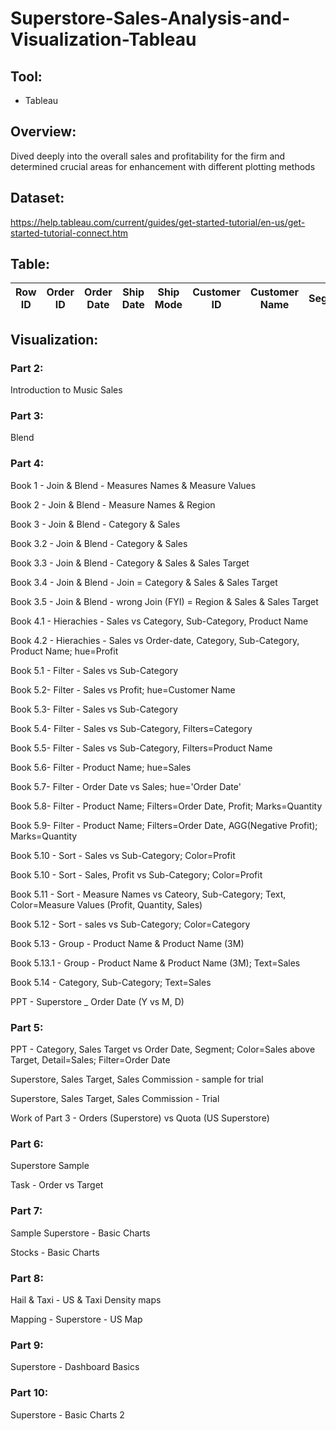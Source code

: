 # Superstore-Sales-Analysis-and-Visualization-Tableau


## Tool:

- Tableau

## Overview:

Dived deeply into the overall sales and profitability for the firm and determined crucial areas for enhancement with different plotting methods

## Dataset:

https://help.tableau.com/current/guides/get-started-tutorial/en-us/get-started-tutorial-connect.htm

## Table:

| Row ID	| Order ID | Order Date	| Ship Date | Ship Mode | Customer ID |	Customer Name	| Segment | Country | City | State | Postal Code | Region | Product ID | Category | Sub-Category | Product Name | Sales | Quantity | Discount | Profit |
|-|-|-|-|-|-|-|-|-|-|-|-|-|-|-|-|-|-|-|-|-|

## Visualization:

### Part 2:

Introduction to  Music Sales

### Part 3:

Blend

### Part 4:

Book 1 - Join & Blend - Measures Names & Measure Values

Book 2 - Join & Blend - Measure Names & Region

Book 3 - Join & Blend - Category & Sales

Book 3.2 - Join & Blend - Category & Sales

Book 3.3 - Join & Blend - Category & Sales & Sales Target

Book 3.4 - Join & Blend - Join = Category & Sales & Sales Target

Book 3.5 - Join & Blend - wrong Join (FYI) = Region & Sales & Sales Target

Book 4.1 - Hierachies - Sales vs Category, Sub-Category, Product Name

Book 4.2 - Hierachies - Sales vs Order-date, Category, Sub-Category, Product Name; hue=Profit

Book 5.1 - Filter - Sales vs Sub-Category

Book 5.2- Filter - Sales vs Profit; hue=Customer Name

Book 5.3- Filter - Sales vs Sub-Category

Book 5.4- Filter - Sales vs Sub-Category, Filters=Category

Book 5.5- Filter - Sales vs Sub-Category, Filters=Product Name

Book 5.6- Filter - Product Name; hue=Sales

Book 5.7- Filter - Order Date vs Sales; hue='Order Date'

Book 5.8- Filter - Product Name; Filters=Order Date, Profit; Marks=Quantity

Book 5.9- Filter - Product Name; Filters=Order Date, AGG(Negative Profit); Marks=Quantity

Book 5.10 - Sort - Sales vs Sub-Category; Color=Profit

Book 5.10 - Sort - Sales, Profit vs Sub-Category; Color=Profit

Book 5.11 - Sort - Measure Names vs Cateory, Sub-Category; Text, Color=Measure Values (Profit, Quantity, Sales)

Book 5.12 - Sort - sales vs Sub-Category; Color=Category

Book 5.13 - Group - Product Name & Product Name (3M)

Book 5.13.1 - Group - Product Name & Product Name (3M); Text=Sales

Book 5.14 - Category, Sub-Category; Text=Sales

PPT - Superstore _ Order Date (Y vs M, D)

### Part 5:
 
PPT - Category, Sales Target vs Order Date, Segment; Color=Sales above Target, Detail=Sales; Filter=Order Date

Superstore, Sales Target, Sales Commission - sample for trial

Superstore, Sales Target, Sales Commission - Trial

Work of Part 3 - Orders (Superstore) vs Quota (US Superstore)

### Part 6:

Superstore Sample

Task - Order vs Target

### Part 7:

Sample Superstore - Basic Charts

Stocks - Basic Charts

### Part 8: 

Hail & Taxi - US & Taxi Density maps

Mapping - Superstore - US Map

### Part 9:

Superstore - Dashboard Basics

### Part 10:

Superstore - Basic Charts 2

